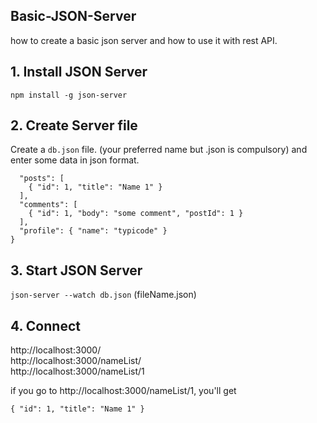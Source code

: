 ## Basic-JSON-Server
how to create a basic json server and how to use it with rest API.  

## 1. Install JSON Server
`npm install -g json-server`

## 2. Create Server file
Create a `db.json` file. (your preferred name but .json is compulsory)
and enter some data in json format.
```{
  "posts": [
    { "id": 1, "title": "Name 1" }
  ],
  "comments": [
    { "id": 1, "body": "some comment", "postId": 1 }
  ],
  "profile": { "name": "typicode" }
}
```

## 3. Start JSON Server
`json-server --watch db.json` (fileName.json)

## 4. Connect
  http://localhost:3000/<br>
  http://localhost:3000/nameList/<br>
  http://localhost:3000/nameList/1<br>

if you go to http://localhost:3000/nameList/1, you'll get<br>

```{ "id": 1, "title": "Name 1" }```
